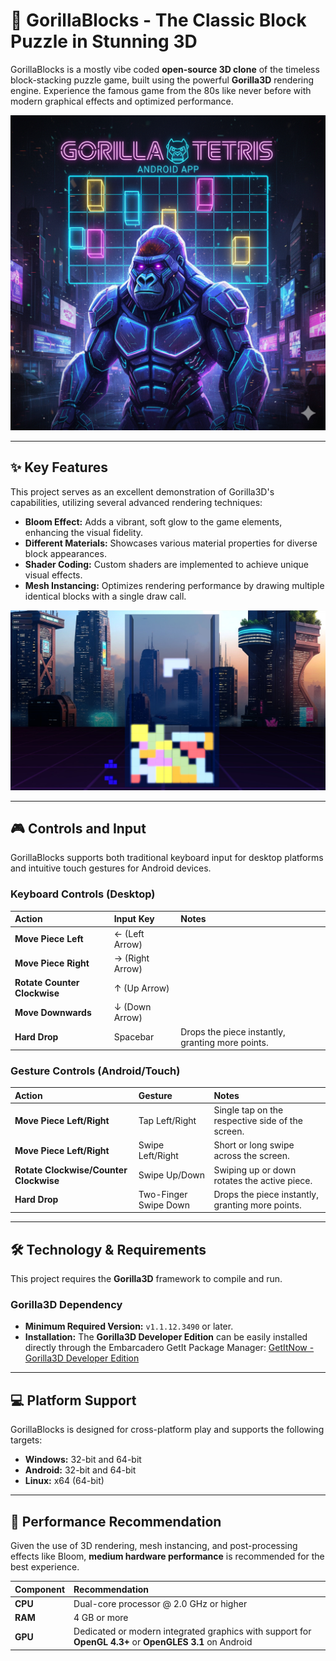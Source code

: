 # 🦍 GorillaBlocks - The Classic Block Puzzle in Stunning 3D

GorillaBlocks is a mostly vibe coded **open-source 3D clone** of the timeless block-stacking puzzle game, built using the powerful **Gorilla3D** rendering engine. 
Experience the famous game from the 80s like never before with modern graphical effects and optimized performance.

![GorillaBlocks Game Title](Title.png)

***

## ✨ Key Features

This project serves as an excellent demonstration of Gorilla3D's capabilities, utilizing several advanced rendering techniques:

* **Bloom Effect:** Adds a vibrant, soft glow to the game elements, enhancing the visual fidelity.
* **Different Materials:** Showcases various material properties for diverse block appearances.
* **Shader Coding:** Custom shaders are implemented to achieve unique visual effects.
* **Mesh Instancing:** Optimizes rendering performance by drawing multiple identical blocks with a single draw call.

![GorillaBlocks Game Screenshot](Screenshot.jpg)

***

## 🎮 Controls and Input

GorillaBlocks supports both traditional keyboard input for desktop platforms and intuitive touch gestures for Android devices.

### Keyboard Controls (Desktop)

| Action | Input Key | Notes |
| :--- | :--- | :--- |
| **Move Piece Left** | $\leftarrow$ (Left Arrow) | |
| **Move Piece Right** | $\rightarrow$ (Right Arrow) | |
| **Rotate Counter Clockwise** | $\uparrow$ (Up Arrow) | |
| **Move Downwards** | $\downarrow$ (Down Arrow) | |
| **Hard Drop** | $\text{Spacebar}$ | Drops the piece instantly, granting more points. |

### Gesture Controls (Android/Touch)

| Action | Gesture | Notes |
| :--- | :--- | :--- |
| **Move Piece Left/Right** | $\text{Tap Left/Right}$ | Single tap on the respective side of the screen. |
| **Move Piece Left/Right** | $\text{Swipe Left/Right}$ | Short or long swipe across the screen. |
| **Rotate Clockwise/Counter Clockwise** | $\text{Swipe Up/Down}$ | Swiping up or down rotates the active piece. |
| **Hard Drop** | $\text{Two-Finger Swipe Down}$ | Drops the piece instantly, granting more points. |

***

## 🛠️ Technology & Requirements

This project requires the **Gorilla3D** framework to compile and run.

### Gorilla3D Dependency

* **Minimum Required Version:** `v1.1.12.3490` or later.
* **Installation:** The **Gorilla3D Developer Edition** can be easily installed directly through the Embarcadero GetIt Package Manager:
    [GetItNow - Gorilla3D Developer Edition](https://getitnow.embarcadero.com/gorilla3d-developer-edition/)

***

## 💻 Platform Support

GorillaBlocks is designed for cross-platform play and supports the following targets:

* **Windows:** 32-bit and 64-bit
* **Android:** 32-bit and 64-bit
* **Linux:** x64 (64-bit)

***

## 🚀 Performance Recommendation

Given the use of 3D rendering, mesh instancing, and post-processing effects like Bloom, **medium hardware performance** is recommended for the best experience.

| Component | Recommendation |
| :--- | :--- |
| **CPU** | Dual-core processor @ 2.0 GHz or higher |
| **RAM** | 4 GB or more |
| **GPU** | Dedicated or modern integrated graphics with support for **OpenGL 4.3+** or **OpenGLES 3.1** on Android |
